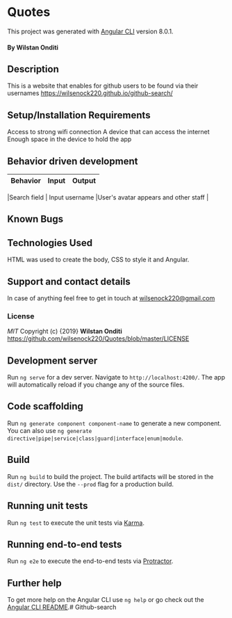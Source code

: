 # Quotes

This project was generated with [Angular CLI](https://github.com/angular/angular-cli) version 8.0.1.
#### By **Wilstan  Onditi**
## Description
This is a website that enables for github users to be found via their usernames https://wilsenock220.github.io/github-search/
## Setup/Installation Requirements
Access to strong wifi connection
A device that can access the internet
Enough space in the device to hold the app
## Behavior driven development
|Behavior|Input|Output|
|:-------|-----:|:------|

|Search field | Input username |User's avatar appears and other staff |

## Known Bugs

## Technologies Used
HTML was used to create the body, CSS to style it and Angular.
## Support and contact details
In case of anything feel free to get in touch at wilsenock220@gmail.com
### License
*MIT*
Copyright (c) {2019} **Wilstan  Onditi** https://github.com/wilsenock220/Quotes/blob/master/LICENSE

## Development server

Run `ng serve` for a dev server. Navigate to `http://localhost:4200/`. The app will automatically reload if you change any of the source files.

## Code scaffolding

Run `ng generate component component-name` to generate a new component. You can also use `ng generate directive|pipe|service|class|guard|interface|enum|module`.

## Build

Run `ng build` to build the project. The build artifacts will be stored in the `dist/` directory. Use the `--prod` flag for a production build.

## Running unit tests

Run `ng test` to execute the unit tests via [Karma](https://karma-runner.github.io).

## Running end-to-end tests

Run `ng e2e` to execute the end-to-end tests via [Protractor](http://www.protractortest.org/).

## Further help

To get more help on the Angular CLI use `ng help` or go check out the [Angular CLI README](https://github.com/angular/angular-cli/blob/master/README.md).# Github-search
